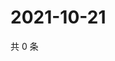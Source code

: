 # 2021-10-21

共 0 条

<!-- BEGIN WEIBO -->
<!-- 最后更新时间 Thu Oct 21 2021 01:18:58 GMT+0800 (China Standard Time) -->

<!-- END WEIBO -->
